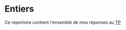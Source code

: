 # Entiers

Ce répertoire contient l'ensemble de mes réponses au [TP](http://www.iut-fbleau.fr/sitebp/apl11/entiers/)
